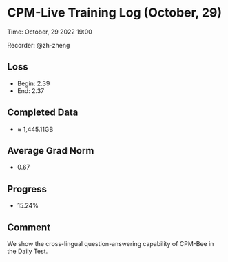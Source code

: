 
# CPM-Live Training Log (October, 29)

Time: October, 29 2022 19:00

Recorder: @zh-zheng

## Loss
- Begin: 2.39
- End: 2.37
	
## Completed Data
- $\approx$ 1,445.11GB

## Average Grad Norm
- 0.67

## Progress
- 15.24%

## Comment

We show the cross-lingual question-answering capability of CPM-Bee in the Daily Test.
